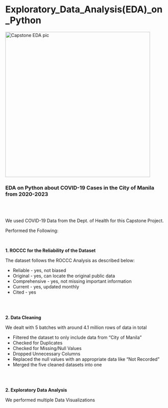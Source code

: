 # Exploratory_Data_Analysis(EDA)_on_Python

<img width="453" alt="Capstone EDA pic" src="https://github.com/Gino-Freud-Hobayan/Exploratory_Data_Analysis_on_Python/assets/117270964/7e2fbe36-a761-4230-a501-ea8beeb478d9">


<br>

### EDA on Python about COVID-19 Cases in the City of Manila from 2020-2023

<br><br>

We used COVID-19 Data from the Dept. of Health for this Capstone Project.

Performed the Following:

<br>


**1. ROCCC for the Reliability of the Dataset**

The dataset follows the ROCCC Analysis as described below:
- Reliable - yes, not biased
- Original - yes, can locate the original public data
- Comprehensive - yes, not missing important information
- Current - yes, updated monthly
- Cited - yes

<br><br>



**2. Data Cleaning**

We dealt with 5 batches with around 4.1 million rows of data in total

- Filtered the dataset to only include data from “City of Manila”
- Checked for Duplicates
- Checked for Missing/Null Values
- Dropped Unnecessary Columns
- Replaced the null values with an appropriate data like “Not Recorded”
- Merged the five cleaned datasets into one 

<br>
<br>


**2. Exploratory Data Analysis**

We performed multiple Data Visualizations


